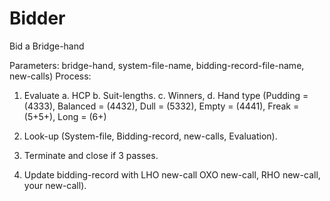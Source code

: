 # Bidder
Bid a Bridge-hand

Parameters: bridge-hand, system-file-name, bidding-record-file-name, new-calls)
Process:
1. Evaluate
   a. HCP
   b. Suit-lengths.
   c. Winners,
   d. Hand type (Pudding = (4333), Balanced = (4432), Dull = (5332), Empty = (4441), Freak = (5+5+), Long = (6+)
   
2. Look-up (System-file, Bidding-record, new-calls, Evaluation).
3. Terminate and close if 3 passes.
4. Update bidding-record with LHO new-call OXO new-call, RHO new-call, your new-call).
